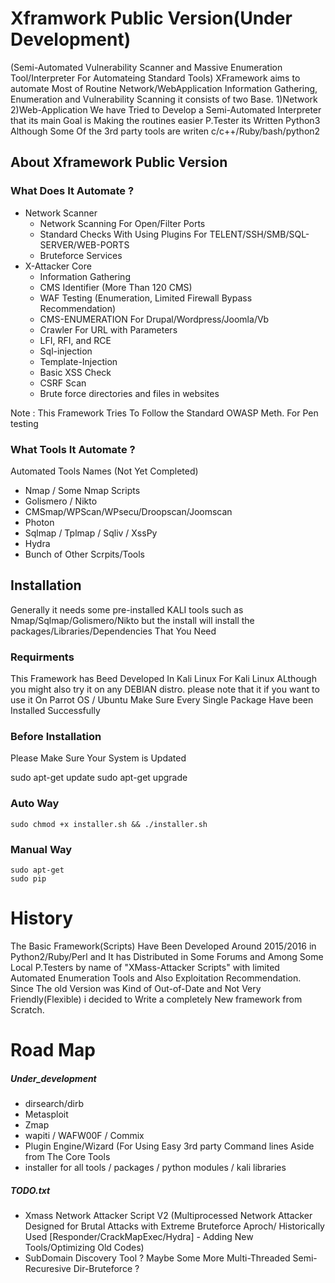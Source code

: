 # Xframwork Public Version(Under Development) 
(Semi-Automated Vulnerability Scanner and Massive Enumeration Tool/Interpreter For Automateing Standard Tools)
XFramework aims to automate Most of Routine Network/WebApplication Information Gathering, Enumeration and Vulnerability Scanning
it consists of two Base. 1)Network 2)Web-Application
We have Tried to Develop a Semi-Automated Interpreter that its main Goal is Making the routines easier P.Tester its Written Python3 Although Some Of the 3rd party tools are writen c/c++/Ruby/bash/python2

## About Xframework Public Version
### What Does It Automate ? 
- Network Scanner
  - Network Scanning For Open/Filter Ports 
  - Standard Checks With Using Plugins For TELENT/SSH/SMB/SQL-SERVER/WEB-PORTS
  - Bruteforce Services
- X-Attacker Core 
  - Information Gathering
  - CMS Identifier (More Than 120 CMS)
  - WAF Testing (Enumeration, Limited Firewall Bypass Recommendation) 
  - CMS-ENUMERATION For Drupal/Wordpress/Joomla/Vb
  - Crawler For URL with Parameters
  - LFI, RFI, and RCE
  - Sql-injection 
  - Template-Injection 
  - Basic XSS Check
  - CSRF Scan 
  - Brute force directories and files in websites
  
Note : This Framework Tries To Follow the Standard OWASP Meth. For Pen testing

### What Tools It Automate ?

Automated Tools Names (Not Yet Completed)

- Nmap / Some Nmap Scripts 
- Golismero / Nikto
- CMSmap/WPScan/WPsecu/Droopscan/Joomscan
- Photon
- Sqlmap / Tplmap / Sqliv / XssPy
- Hydra
- Bunch of Other Scrpits/Tools

## Installation
Generally it needs some pre-installed KALI tools such as Nmap/Sqlmap/Golismero/Nikto but the install will install the packages/Libraries/Dependencies That You Need

### Requirments  

This Framework has Beed Developed In Kali Linux For Kali Linux ALthough you might also try it on any DEBIAN distro.
please note that it if you want to use it On Parrot OS / Ubuntu Make Sure Every Single Package Have been Installed Successfully


### Before Installation 
Please Make Sure Your System is Updated

sudo apt-get update
sudo apt-get upgrade
### Auto Way 

```
sudo chmod +x installer.sh && ./installer.sh
```

### Manual Way 

``` 
sudo apt-get
sudo pip
```

 # History
The Basic Framework(Scripts) Have Been Developed Around 2015/2016 in Python2/Ruby/Perl and It has Distributed in Some Forums and Among Some Local P.Testers by name of "XMass-Attacker Scripts" with limited Automated Enumeration Tools and Also Exploitation Recommendation. Since The old Version was Kind of Out-of-Date and Not Very Friendly(Flexible) i decided to Write a completely New framework from Scratch.  


# Road Map
##### Under_development 

- dirsearch/dirb
- Metasploit
- Zmap
- wapiti / WAFW00F / Commix
- Plugin Engine/Wizard (For Using Easy 3rd party Command lines Aside from The Core Tools 
- installer for all tools / packages / python modules / kali libraries

##### TODO.txt
- Xmass Network Attacker Script V2 (Multiprocessed Network Attacker Designed for Brutal Attacks with Extreme Bruteforce Aproch/ Historically Used [Responder/CrackMapExec/Hydra] - Adding New Tools/Optimizing Old Codes)
- SubDomain Discovery Tool ? Maybe Some More Multi-Threaded Semi-Recuresive Dir-Bruteforce ? 
